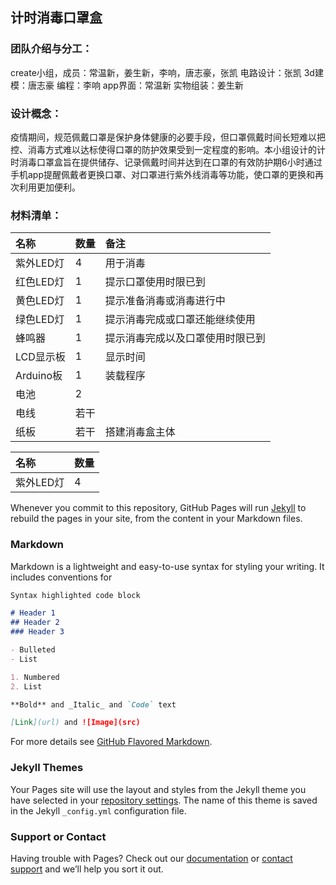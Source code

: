 ## 计时消毒口罩盒

### 团队介绍与分工：
create小组，成员：常温新，姜生新，李响，唐志豪，张凯
电路设计：张凯
3d建模：唐志豪
编程：李响
app界面：常温新
实物组装：姜生新
### 设计概念：
疫情期间，规范佩戴口罩是保护身体健康的必要手段，但口罩佩戴时间长短难以把控、消毒方式难以达标使得口罩的防护效果受到一定程度的影响。本小组设计的计时消毒口罩盒旨在提供储存、记录佩戴时间并达到在口罩的有效防护期6小时通过手机app提醒佩戴者更换口罩、对口罩进行紫外线消毒等功能，使口罩的更换和再次利用更加便利。
### 材料清单：
|名称|数量|备注|
|:---|:---|:---|
|紫外LED灯|4|用于消毒|
|红色LED灯|1|提示口罩使用时限已到|
|黄色LED灯|1|提示准备消毒或消毒进行中|
|绿色LED灯|1|提示消毒完成或口罩还能继续使用|
|蜂鸣器|1|提示消毒完成以及口罩使用时限已到|
|LCD显示板|1|显示时间|
|Arduino板|1|装载程序|
|电池|2||
|电线|若干||
|纸板|若干|搭建消毒盒主体|

|名称|数量|
|:---|:---|
|紫外LED灯|4|
Whenever you commit to this repository, GitHub Pages will run [Jekyll](https://jekyllrb.com/) to rebuild the pages in your site, from the content in your Markdown files.

### Markdown

Markdown is a lightweight and easy-to-use syntax for styling your writing. It includes conventions for

```markdown
Syntax highlighted code block

# Header 1
## Header 2
### Header 3

- Bulleted
- List

1. Numbered
2. List

**Bold** and _Italic_ and `Code` text

[Link](url) and ![Image](src)
```

For more details see [GitHub Flavored Markdown](https://guides.github.com/features/mastering-markdown/).

### Jekyll Themes

Your Pages site will use the layout and styles from the Jekyll theme you have selected in your [repository settings](https://github.com/E-Hanfstaengl/kouzhao/settings). The name of this theme is saved in the Jekyll `_config.yml` configuration file.

### Support or Contact

Having trouble with Pages? Check out our [documentation](https://help.github.com/categories/github-pages-basics/) or [contact support](https://github.com/contact) and we’ll help you sort it out.
